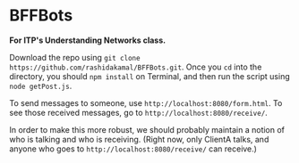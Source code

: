 # BFFBots

**For ITP's Understanding Networks class.**

Download the repo using `git clone https://github.com/rashidakamal/BFFBots.git`. Once you `cd` into the directory, you should `npm install` on Terminal, and then run the script using `node getPost.js`. 

To send messages to someone, use `http://localhost:8080/form.html`. To see those received messages, go to `http://localhost:8080/receive/`. 

In order to make this more robust, we should probably maintain a notion of who is talking and who is receiving. (Right now, only ClientA talks, and anyone who goes to `http://localhost:8080/receive/` can receive.)